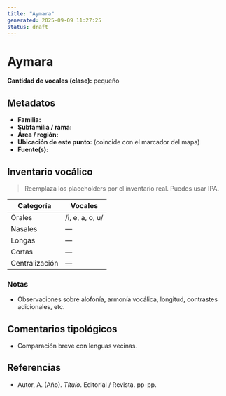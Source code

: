 ```yaml
---
title: "Aymara"
generated: 2025-09-09 11:27:25
status: draft
---
```


# Aymara

**Cantidad de vocales (clase):** pequeño

## Metadatos
- **Familia:** 
- **Subfamilia / rama:** 
- **Área / región:** 
- **Ubicación de este punto:** (coincide con el marcador del mapa)
- **Fuente(s):** 

## Inventario vocálico
> Reemplaza los placeholders por el inventario real. Puedes usar IPA.

| Categoría | Vocales |
|---|---|
| Orales | /i, e, a, o, u/ |
| Nasales | — |
| Longas | — |
| Cortas | — |
| Centralización | — |

### Notas
- Observaciones sobre alofonía, armonía vocálica, longitud, contrastes adicionales, etc.

## Comentarios tipológicos
- Comparación breve con lenguas vecinas.

## Referencias
- Autor, A. (Año). *Título*. Editorial / Revista. pp-pp.
